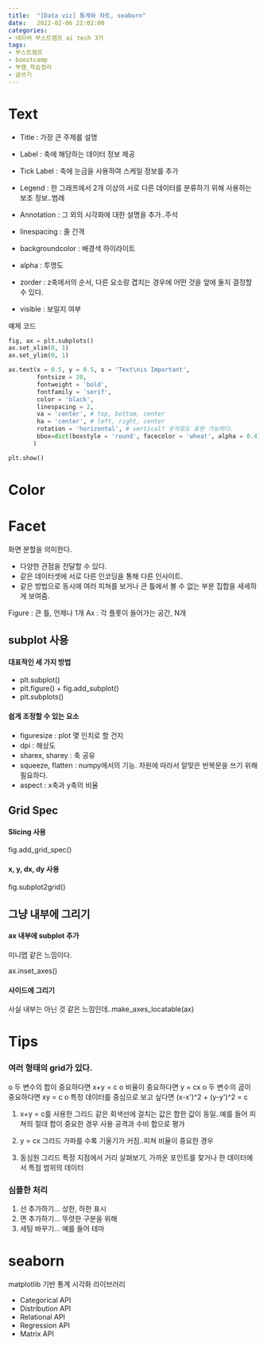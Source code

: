 ```yaml
---
title:  "[Data viz] 통계와 차트, seaborn"
date:   2022-02-06 22:02:00
categories:
- 네이버 부스트캠프 ai tech 3기
tags:
- 부스트캠프
- boostcamp
- 부캠_학습정리
- 글쓰기
---
```


# Text  

- Title : 가장 큰 주제를 설명
- Label : 축에 해당하는 데이터 정보 제공
- Tick Label : 축에 눈금을 사용하여 스케일 정보를 추가
- Legend : 한 그래프에서 2개 이상의 서로 다른 데이터를 분류하기 위해 사용하는 보조 정보..범례
- Annotation : 그 외의 시각화에 대한 설명을 추가..주석

- linespacing : 줄 간격
- backgroundcolor : 배경색 하이라이트
- alpha : 투명도
- zorder : z축에서의 순서, 다른 요소랑 겹치는 경우에 어떤 것을 앞에 둘지 결정할 수 있다.
- visible : 보일지 여부

예제 코드  
```python
fig, ax = plt.subplots()
ax.set_xlim(0, 1)
ax.set_ylim(0, 1)

ax.text(x = 0.5, y = 0.5, s = 'Text\nis Important',
        fontsize = 20,
        fontweight = 'bold',
        fontfamily = 'serif',
        color = 'black',
        linespacing = 2,
        va = 'center', # top, bottom, center
        ha = 'center', # left, right, center
        rotation = 'horizontal', # vertical? 숫자로도 표현 가능하다.
        bbox=dict(boxstyle = 'round', facecolor = 'wheat', alpha = 0.4) # 텍스트 박스를 만들어 준다.
       )

plt.show()

```


# Color


# Facet  

화면 분할을 의미한다.  
- 다양한 관점을 전달할 수 있다.  
- 같은 데이터셋에 서로 다른 인코딩을 통해 다른 인사이트.  
- 같은 방법으로 동시에 여러 피쳐를 보거나 큰 틀에서 볼 수 없는 부분 집합을 세세하게 보여줌.

Figure : 큰 틀, 언제나 1개
Ax : 각 플롯이 들어가는 공간, N개

## subplot 사용  

#### 대표적인 세 가지 방법
- plt.subplot()
- plt.figure() + fig.add_subplot()
- plt.subplots()


#### 쉽게 조정할 수 있는 요소
- figuresize : plot 몇 인치로 할 건지
- dpi : 해상도
- sharex, sharey : 축 공유
- squeeze, flatten : numpy에서의 기능. 차원에 따라서 알맞은 반복문을 쓰기 위해 필요하다.
- aspect : x축과 y축의 비율 


## Grid Spec  

#### Slicing 사용 

fig.add_grid_spec()


#### x, y, dx, dy 사용  

fig.subplot2grid()


## 그냥 내부에 그리기

#### ax 내부에 subplot 추가

미니맵 같은 느낌이다.

ax.inset_axes()


#### 사이드에 그리기

사실 내부는 아닌 것 같은 느낌인데..make_axes_locatable(ax)




# Tips

### 여러 형태의 grid가 있다.

o 두 변수의 합이 중요하다면 x+y = c 
o 비율이 중요하다면 y = cx
o 두 변수의 곱이 중요하다면 xy = c 
o 특정 데이터를 중심으로 보고 싶다면 (x-x')^2 + (y-y')^2 = c

1. x+y = c를 사용한 그리드
같은 회색선에 걸치는 값은 합한 값이 동일..예를 들어 피쳐의 절대 합이 중요한 경우 사용
공격과 수비 합으로 평가

2. y = cx 그리드
가파를 수록 기울기가 커짐..피쳐 비율이 중요한 경우

3. 동심원 그리드
특정 지점에서 거리 살펴보기, 가까운 포인트를 찾거나 한 데이터에서 특점 범위의 데이터



### 심플한 처리

1. 선 추가하기... 상한, 하한 표시
2. 면 추가하기... 뚜렷한 구분을 위해 
3. 세팅 바꾸기... 예를 들어 테마 


# seaborn

matplotlib 기반 통계 시각화 라이브러리

- Categorical API
- Distribution API
- Relational API
- Regression API
- Matrix API
